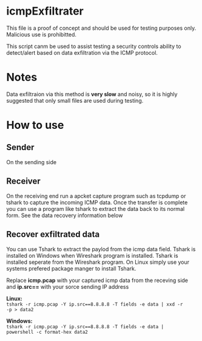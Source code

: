 # icmpExfiltrater
This file is a proof of concept and should be used for testing purposes only.   
Malicious use is prohibitted.    

This script canm be used to assist testing a security controls ability to detect/alert based on data exfiltration via the ICMP protocol.      

# Notes
Data exfiltraion via this method is <b>very slow</b> and noisy, so it is highly suggested that only small files are used during testing.  
# How to use

## Sender
On the sending side  

## Receiver
On the receiving end run a apcket capture program such as tcpdump or tshark to capture the incoming ICMP data. Once the transfer is complete you can use a program like tshark to extract the data back to its normal form. See the data recovery information below  

## Recover exfiltrated data
You can use Tshark to extract the paylod from the icmp data field. Tshark is installed on Windows when Wireshark program is installed. Tshark is installed seperate from the Wireshark program. On Linux simply use your systems prefered package manger to install Tshark.  

Replace <b>icmp.pcap</b> with your captured icmp data from the receving side and <b>ip.src==</b> with your sorce sending IP address  

<b>Linux:</b>  
<code>tshark -r icmp.pcap -Y ip.src==8.8.8.8 -T fields -e data | xxd -r -p > data2</code>  

<b>Windows:</b>  
<code>tshark -r icmp.pcap -Y ip.src==8.8.8.8 -T fields -e data | powershell -c format-hex data2</code>

